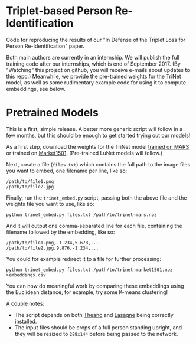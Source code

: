 # Triplet-based Person Re-Identification

Code for reproducing the results of our "In Defense of the Triplet Loss for Person Re-Identification" paper.

Both main authors are currently in an internship.
We will publish the full training code after our internships, which is end of September 2017.
(By "Watching" this project on github, you will receive e-mails about updates to this repo.)
Meanwhile, we provide the pre-trained weights for the TriNet model, as well as some rudimentary example code for using it to compute embeddings, see below.

# Pretrained Models

This is a first, simple release. A better more generic script will follow in a few months, but this should be enough to get started trying out our models!

As a first step, download the weights for the TriNet model [trained on MARS](https://omnomnom.vision.rwth-aachen.de/data/trinet-mars.npz) or trained on [Market1501](https://omnomnom.vision.rwth-aachen.de/data/trinet-market1501.npz).
(Pre-trained LuNet models will follow.)

Next, create a file (`files.txt`) which contains the full path to the image files you want to embed, one filename per line, like so:

```
/path/to/file1.png
/path/to/file2.jpg
```

Finally, run the `trinet_embed.py` script, passing both the above file and the weights file you want to use, like so:

```
python trinet_embed.py files.txt /path/to/trinet-mars.npz
```

And it will output one comma-separated line for each file, containing the filename followed by the embedding, like so:

```
/path/to/file1.png,-1.234,5.678,...
/path/to/file2.jpg,9.876,-1.234,...
```

You could for example redirect it to a file for further processing:

```
python trinet_embed.py files.txt /path/to/trinet-market1501.npz >embeddings.csv
```

You can now do meaningful work by comparing these embeddings using the Euclidean distance, for example, try some K-means clustering!

A couple notes:
- The script depends on both [Theano](http://deeplearning.net/software/theano/install.html) and [Lasagne](http://lasagne.readthedocs.io/en/latest/user/installation.html) being correctly installed.
- The input files should be crops of a full person standing upright, and they will be resized to `288x144` before being passed to the network.
